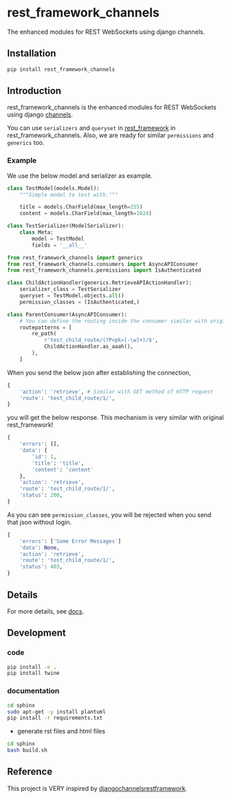 # rest_framework_channels

The enhanced modules for REST WebSockets using django channels.

## Installation

```bash
pip install rest_framework_channels
```

## Introduction

rest_framework_channels is the enhanced modules for REST WebSockets using django [channels](https://channels.readthedocs.io/en/latest/).

You can use `serializers` and `queryset` in [rest_framework](https://www.django-rest-framework.org/) in rest_framework_channels. Also, we are ready for similar `permissions` and `generics` too.

### Example

We use the below model and serializer as example.

```python
class TestModel(models.Model):
    """Simple model to test with."""

    title = models.CharField(max_length=255)
    content = models.CharField(max_length=1024)

class TestSerializer(ModelSerializer):
    class Meta:
        model = TestModel
        fields = '__all__'
```

```python
from rest_framework_channels import generics
from rest_framework_channels.consumers import AsyncAPIConsumer
from rest_framework_channels.permissions import IsAuthenticated

class ChildActionHandler(generics.RetrieveAPIActionHandler):
    serializer_class = TestSerializer
    queryset = TestModel.objects.all()
    permission_classes = (IsAuthenticated,)

class ParentConsumer(AsyncAPIConsumer):
    # You can define the routing inside the consumer similar with original django's urlpatterns
    routepatterns = [
        re_path(
            r'test_child_route/(?P<pk>[-\w]+)/$',
            ChildActionHandler.as_aaah(),
        ),
    ]
```

When you send the below json after establishing the connection,

```python
{
    'action': 'retrieve', # Similar with GET method of HTTP request
    'route': 'test_child_route/1/',
}
```

you will get the below response. This mechanism is very similar with original rest_framework!

```python
{
    'errors': [],
    'data': {
        'id': 1,
        'title': 'title',
        'content': 'content'
    },
    'action': 'retrieve',
    'route': 'test_child_route/1/',
    'status': 200,
}
```

As you can see `permission_classes`, you will be rejected when you send that json without login.

```python
{
    'errors': ['Some Error Messages']
    'data': None,
    'action': 'retrieve',
    'route': 'test_child_route/1/',
    'status': 403,
}
```

## Details

For more details, see [docs](https://jjjkkkjjj.github.io/rest_framework_channels/).

## Development

### code

```bash
pip install -e .
pip install twine
```

### documentation

```bash
cd sphinx
sudo apt-get -y install plantuml
pip install -r requirements.txt
```

- generate rst files and html files

```bash
cd sphinx
bash build.sh
```

## Reference

This project is VERY inspired by [djangochannelsrestframework](https://github.com/NilCoalescing/djangochannelsrestframework).
